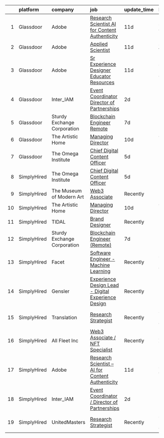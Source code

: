 

|    | platform    | company                     | job                                                                                                                                                                                                                                                                                                                                                                                                                                                                                                                                                                                                                                                                                                                                                                                                                                      | update_time   | location          |
|---:|:------------|:----------------------------|:-----------------------------------------------------------------------------------------------------------------------------------------------------------------------------------------------------------------------------------------------------------------------------------------------------------------------------------------------------------------------------------------------------------------------------------------------------------------------------------------------------------------------------------------------------------------------------------------------------------------------------------------------------------------------------------------------------------------------------------------------------------------------------------------------------------------------------------------|:--------------|:------------------|
|  1 | Glassdoor   | Adobe                       | [Research Scientist   AI for Content Authenticity](https://www.glassdoor.com/partner/jobListing.htm?pos=102&ao=1136043&s=58&guid=00000182341f6bd6a6e53f70264bcc86&src=GD_JOB_AD&t=SR&vt=w&cs=1_246fd32f&cb=1658731850883&jobListingId=1008002524649&jrtk=3-0-1g8q1ur0328d7001-1g8q1ur0hjijf800-59abcfd367f0c6f2-)                                                                                                                                                                                                                                                                                                                                                                                                                                                                                                                        | 11d           | San Jose, CA      |
|  2 | Glassdoor   | Adobe                       | [Applied Scientist](https://www.glassdoor.com/partner/jobListing.htm?pos=105&ao=1136043&s=58&guid=00000182341f6bd6a6e53f70264bcc86&src=GD_JOB_AD&t=SR&vt=w&cs=1_21a52b8b&cb=1658731850884&jobListingId=1008002513355&jrtk=3-0-1g8q1ur0328d7001-1g8q1ur0hjijf800-1f282fbfde7d387b-)                                                                                                                                                                                                                                                                                                                                                                                                                                                                                                                                                       | 11d           | Seattle, WA       |
|  3 | Glassdoor   | Adobe                       | [Sr Experience Designer  Educator Resources](https://www.glassdoor.com/partner/jobListing.htm?pos=106&ao=1136043&s=58&guid=00000182341f6bd6a6e53f70264bcc86&src=GD_JOB_AD&t=SR&vt=w&cs=1_d1e30a00&cb=1658731850884&jobListingId=1008002526524&jrtk=3-0-1g8q1ur0328d7001-1g8q1ur0hjijf800-377edc9fe295c2cd-)                                                                                                                                                                                                                                                                                                                                                                                                                                                                                                                              | 11d           | San Francisco, CA |
|  4 | Glassdoor   | Inter_IAM                   | [Event Coordinator   Director of Partnerships](https://www.glassdoor.com/partner/jobListing.htm?pos=103&ao=1136043&s=58&guid=00000182341f6bd6a6e53f70264bcc86&src=GD_JOB_AD&t=SR&vt=w&ea=1&cs=1_8be335d2&cb=1658731850883&jobListingId=1008022182568&jrtk=3-0-1g8q1ur0328d7001-1g8q1ur0hjijf800-96cec4608558ae4e-)                                                                                                                                                                                                                                                                                                                                                                                                                                                                                                                       | 2d            | Manhattan         |
|  5 | Glassdoor   | Sturdy Exchange Corporation | [Blockchain Engineer  Remote ](https://www.glassdoor.com/partner/jobListing.htm?pos=104&ao=1136043&s=58&guid=00000182341f6bd6a6e53f70264bcc86&src=GD_JOB_AD&t=SR&vt=w&ea=1&cs=1_ef31d451&cb=1658731850884&jobListingId=1008010329731&jrtk=3-0-1g8q1ur0328d7001-1g8q1ur0hjijf800-7d55b355f04952f3-)                                                                                                                                                                                                                                                                                                                                                                                                                                                                                                                                       | 7d            | Remote            |
|  6 | Glassdoor   | The Artistic Home           | [Managing Director](https://www.glassdoor.com/partner/jobListing.htm?pos=101&ao=1110586&s=58&guid=00000182341f6bd6a6e53f70264bcc86&src=GD_JOB_AD&t=SR&vt=w&ea=1&cs=1_3ea1f21f&cb=1658731850883&jobListingId=1008006345392&cpc=654405A9B1E0A9F5&jrtk=3-0-1g8q1ur0328d7001-1g8q1ur0hjijf800-fd83efb5630abaa4--6NYlbfkN0BK9GXDcakwdiqmeo8o-2GvkYnmPkq7xevAHdeF_847qtWIb67PS4cSfKXGz5DkcFwSc36MgYsxbMKa2k3YPkr7e8fJBTEaj-oNeB41ItF5ijhP9ZMUgjWR0v7dPUIKiyYIqoQQWBDV5mt56FhR_tRcSyZIZNBDA_SRCC0Rfdje0Aizp30DVmNbv0fmGBD6rUXSOO_MHTIes2X4LjsYBadmWbxZW-ZwMKSjEk3oxyFARG3_rpauLmRQ2hOsiZTEXLnJN4258l_2spS5pTmVX3-nTs8qYiL-UK6y3XjI3OJnAN3J_V2fO0Oe3FE4MP3hd62-BKNzGpI0Ie-gNBDKAPkIxx08wueRAfG6PZuUEHjDtIW-___uE0cCU33Ir_mo3B_tfu65_bi8Wgro_Q6A8hYRb-ZU_OQ3Q0BlqdllXMk34TCr4UIAjrF6quqmGQz7YfjuBxZUWN2sCslr148Wu3PkZEVPFF6kA6q0I8IR0OQU8g%3D%3D) | 10d           | Chicago, IL       |
|  7 | Glassdoor   | The Omega Institute         | [Chief Digital Content Officer](https://www.glassdoor.com/partner/jobListing.htm?pos=107&ao=1136043&s=58&guid=00000182341f6bd6a6e53f70264bcc86&src=GD_JOB_AD&t=SR&vt=w&ea=1&cs=1_4b85d0ce&cb=1658731850884&jobListingId=1008015033930&jrtk=3-0-1g8q1ur0328d7001-1g8q1ur0hjijf800-9e0395aef8d12c95-)                                                                                                                                                                                                                                                                                                                                                                                                                                                                                                                                      | 5d            | Rhinebeck, NY     |
|  8 | SimplyHired | The Omega Institute         | [Chief Digital Content Officer](https://www.simplyhired.com/job/G1D9FkrcxrKb089KGIhcUtufe9nAciOmz-Z9jgwfR-iIJFIjtOIiiw?q=generative+artist)                                                                                                                                                                                                                                                                                                                                                                                                                                                                                                                                                                                                                                                                                              | 5d            | Rhinebeck, NY     |
|  9 | SimplyHired | The Museum of Modern Art    | [Web3 Associate](https://www.simplyhired.com/job/YuKI2tqG1D95R1pZjD5X4TDL5EorwMNgW-VnZr6KMSpp97UaGBSgSg?q=generative+artist)                                                                                                                                                                                                                                                                                                                                                                                                                                                                                                                                                                                                                                                                                                             | Recently      | New York, NY      |
| 10 | SimplyHired | The Artistic Home           | [Managing Director](https://www.simplyhired.com/job/lFgMfLkE95KljYvgEZmnj-yCQjpbK0oB8pzwy4LYCxXHpTecmLhv5A?q=generative+artist)                                                                                                                                                                                                                                                                                                                                                                                                                                                                                                                                                                                                                                                                                                          | 10d           | Chicago, IL       |
| 11 | SimplyHired | TIDAL                       | [Brand Designer](https://www.simplyhired.com/job/W4F8mdim2I5jInCUJhr_gyMHF65JeVCq2EE-ZrG4F3e8irRd3_ZE9A?q=generative+artist)                                                                                                                                                                                                                                                                                                                                                                                                                                                                                                                                                                                                                                                                                                             | Recently      | New York, NY      |
| 12 | SimplyHired | Sturdy Exchange Corporation | [Blockchain Engineer (Remote)](https://www.simplyhired.com/job/5KgUZjNcxKMMttfrKgJ6b2qxoIU6w_oRU8hNEmA1a10Hx61TCVqP8A?q=generative+artist)                                                                                                                                                                                                                                                                                                                                                                                                                                                                                                                                                                                                                                                                                               | 7d            | Remote            |
| 13 | SimplyHired | Facet                       | [Software Engineer - Machine Learning](https://www.simplyhired.com/job/rRl7LpYqGiIowLAwzbrNzMgXtXTFbKgtp-z9fo66PKEqX4Q6nYlO_w?q=generative+artist)                                                                                                                                                                                                                                                                                                                                                                                                                                                                                                                                                                                                                                                                                       | Recently      | San Francisco, CA |
| 14 | SimplyHired | Gensler                     | [Experience Design Lead - Digital Experience Design](https://www.simplyhired.com/job/WVwTB1fuvYq8TNL6d84Evsy0_GbzBYh8wEbuVnOPcTX9tWkqz3AWCA?q=generative+artist)                                                                                                                                                                                                                                                                                                                                                                                                                                                                                                                                                                                                                                                                         | Recently      | New York, NY      |
| 15 | SimplyHired | Translation                 | [Research Strategist](https://www.simplyhired.com/job/QhlNO6tzMwLs37zg_ddKmO4yszqOHywEf52ejSJjLxlJv-xSNn1VpQ?q=generative+artist)                                                                                                                                                                                                                                                                                                                                                                                                                                                                                                                                                                                                                                                                                                        | Recently      | San Francisco, CA |
| 16 | SimplyHired | All Fleet Inc               | [Web3 Associate / NFT Specialist](https://www.simplyhired.com/job/KXxsgDuQK7dooy1MtXvyeI-zqqLiYLDi03RzSO0yILEXcXjdQ3M9Vg?q=generative+artist)                                                                                                                                                                                                                                                                                                                                                                                                                                                                                                                                                                                                                                                                                            | Recently      | Zion, IL          |
| 17 | SimplyHired | Adobe                       | [Research Scientist – AI for Content Authenticity](https://www.simplyhired.com/job/QL5r5aske2BWK-u4AUbxiOqW1ozntpSx2lfYI5bjh3PpP5Y9KI-PMQ?q=generative+artist)                                                                                                                                                                                                                                                                                                                                                                                                                                                                                                                                                                                                                                                                           | 11d           | San Jose, CA      |
| 18 | SimplyHired | Inter_IAM                   | [Event Coordinator / Director of Partnerships](https://www.simplyhired.com/job/KP0PERTPOK_0Q_6l2ol5Cr_CfGOHLp327RdfQUEoPHm2boq9fu-_DQ?q=generative+artist)                                                                                                                                                                                                                                                                                                                                                                                                                                                                                                                                                                                                                                                                               | 2d            | Manhattan, NY     |
| 19 | SimplyHired | UnitedMasters               | [Research Strategist](https://www.simplyhired.com/job/8XM5DpGjYzxSQZvpz__rV21LPdlP8huVLxt47BNjIvSePkgehAk8zQ?q=generative+artist)                                                                                                                                                                                                                                                                                                                                                                                                                                                                                                                                                                                                                                                                                                        | Recently      | San Francisco, CA |